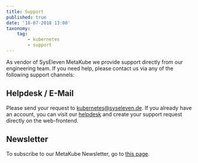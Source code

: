 ```yaml
---
title: Support
published: true
date: '18-07-2018 13:00'
taxonomy:
    tag:
        - kubernetes
        - support
---
```


As vendor of SysEleven MetaKube we provide support directly from our engineering team. If you need help, please contact us via any of the following support channels:

## Helpdesk / E-Mail

Please send your request to [kubernetes@syseleven.de](mailto:kubernetes@syseleven.de).
If you already have an account, you can visit our [helpdesk](https://helpdesk.syseleven.de/) and create your support request directly on the web-frontend.

## Newsletter

To subscribe to our MetaKube Newsletter, go to [this page](http://mailings.syseleven.de/f/114065-190267/).
